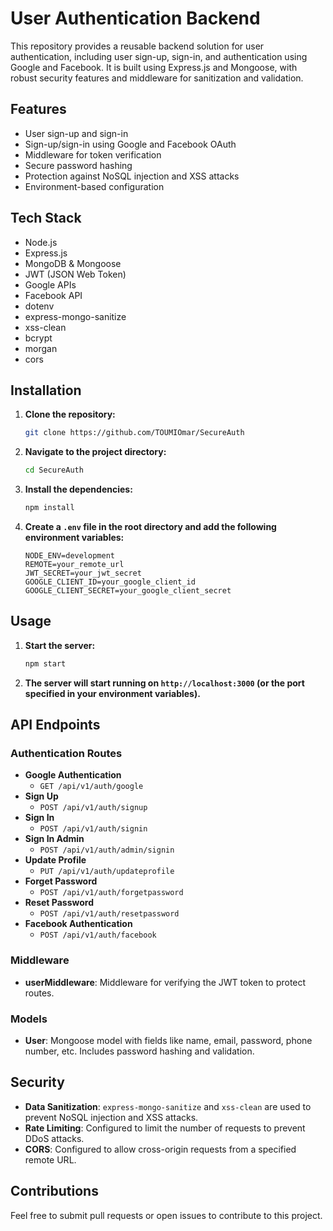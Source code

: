 # User Authentication Backend

This repository provides a reusable backend solution for user authentication, including user sign-up, sign-in, and authentication using Google and Facebook. It is built using Express.js and Mongoose, with robust security features and middleware for sanitization and validation.

## Features

- User sign-up and sign-in
- Sign-up/sign-in using Google and Facebook OAuth
- Middleware for token verification
- Secure password hashing
- Protection against NoSQL injection and XSS attacks
- Environment-based configuration

## Tech Stack

- Node.js
- Express.js
- MongoDB & Mongoose
- JWT (JSON Web Token)
- Google APIs
- Facebook API
- dotenv
- express-mongo-sanitize
- xss-clean
- bcrypt
- morgan
- cors

## Installation

1. **Clone the repository:**
    ```bash
    git clone https://github.com/TOUMIOmar/SecureAuth
    ```

2. **Navigate to the project directory:**
    ```bash
    cd SecureAuth

    ```

3. **Install the dependencies:**
    ```bash
    npm install
    ```

4. **Create a `.env` file in the root directory and add the following environment variables:**
    ```env
    NODE_ENV=development
    REMOTE=your_remote_url
    JWT_SECRET=your_jwt_secret
    GOOGLE_CLIENT_ID=your_google_client_id
    GOOGLE_CLIENT_SECRET=your_google_client_secret
    ```

## Usage

1. **Start the server:**
    ```bash
    npm start
    ```

2. **The server will start running on `http://localhost:3000` (or the port specified in your environment variables).**

## API Endpoints

### Authentication Routes

- **Google Authentication**
    - `GET /api/v1/auth/google`
- **Sign Up**
    - `POST /api/v1/auth/signup`
- **Sign In**
    - `POST /api/v1/auth/signin`
- **Sign In Admin**
    - `POST /api/v1/auth/admin/signin`
- **Update Profile**
    - `PUT /api/v1/auth/updateprofile`
- **Forget Password**
    - `POST /api/v1/auth/forgetpassword`
- **Reset Password**
    - `POST /api/v1/auth/resetpassword`
- **Facebook Authentication**
    - `POST /api/v1/auth/facebook`

### Middleware

- **userMiddleware**: Middleware for verifying the JWT token to protect routes.

### Models

- **User**: Mongoose model with fields like name, email, password, phone number, etc. Includes password hashing and validation.

## Security

- **Data Sanitization**: `express-mongo-sanitize` and `xss-clean` are used to prevent NoSQL injection and XSS attacks.
- **Rate Limiting**: Configured to limit the number of requests to prevent DDoS attacks.
- **CORS**: Configured to allow cross-origin requests from a specified remote URL.

## Contributions

Feel free to submit pull requests or open issues to contribute to this project.


